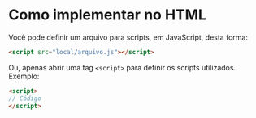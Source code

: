 # Como implementar no HTML

 Você pode definir um arquivo para scripts, em JavaScript, desta forma:
```html
<script src="local/arquivo.js"></script>
```
 Ou, apenas abrir uma tag `<script>` para definir os scripts utilizados. Exemplo: 
```html
<script>
// Código
</script>
```
